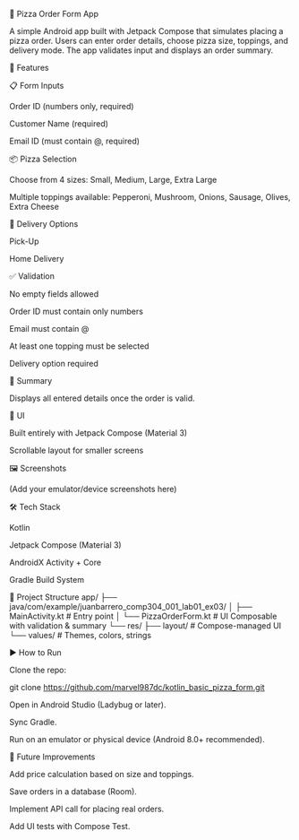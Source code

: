 🍕 Pizza Order Form App

A simple Android app built with Jetpack Compose that simulates placing a pizza order.
Users can enter order details, choose pizza size, toppings, and delivery mode. The app validates input and displays an order summary.

🚀 Features

📋 Form Inputs

Order ID (numbers only, required)

Customer Name (required)

Email ID (must contain @, required)

📦 Pizza Selection

Choose from 4 sizes: Small, Medium, Large, Extra Large

Multiple toppings available: Pepperoni, Mushroom, Onions, Sausage, Olives, Extra Cheese

🚚 Delivery Options

Pick-Up

Home Delivery

✅ Validation

No empty fields allowed

Order ID must contain only numbers

Email must contain @

At least one topping must be selected

Delivery option required

📜 Summary

Displays all entered details once the order is valid.

🎨 UI

Built entirely with Jetpack Compose (Material 3)

Scrollable layout for smaller screens

🖼️ Screenshots

(Add your emulator/device screenshots here)

🛠️ Tech Stack

Kotlin

Jetpack Compose (Material 3)

AndroidX Activity + Core

Gradle Build System

📂 Project Structure
app/
 ├── java/com/example/juanbarrero_comp304_001_lab01_ex03/
 │   ├── MainActivity.kt       # Entry point
 │   └── PizzaOrderForm.kt     # UI Composable with validation & summary
 └── res/
     ├── layout/               # Compose-managed UI
     └── values/               # Themes, colors, strings

▶️ How to Run

Clone the repo:

git clone https://github.com/marvel987dc/kotlin_basic_pizza_form.git


Open in Android Studio (Ladybug or later).

Sync Gradle.

Run on an emulator or physical device (Android 8.0+ recommended).

📌 Future Improvements

Add price calculation based on size and toppings.

Save orders in a database (Room).

Implement API call for placing real orders.

Add UI tests with Compose Test.
